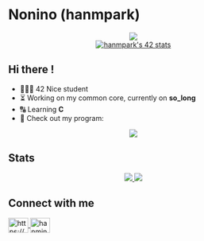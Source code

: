 # Nonino (hanmpark)

<div align="center">
  <a href="https://profile.intra.42.fr/users/hanmpark">
    <img src="https://badgen.net/badge/Born2Code/hanmpark/blue?cache=86400&icon=https://meta.intra.42.fr/images/42_logo.svg">
  </a>
</div>

<div align="center">
  <a href="https://github.com/Nonino42">
     <img src="https://badge42.vercel.app/api/v2/clcvxdux200060fl3ltvbuwm2/stats?cursusId=21&coalitionId=122" alt="hanmpark's 42 stats" />
  </a>
</div>

## Hi there !

* 👨🏻‍💻 42 Nice student
* ⏳ Working on my common core, currently on **so_long**
* 🔠 Learning **C**
* 🌱 Check out my program:

<div align="center">
  <a href="https://github.com/Nonino42/scholarship_logtime">
    <img src="https://github-readme-stats.vercel.app/api/pin/?username=nonino42&repo=scholarship_logtime&theme=ayu-mirage">
  </a>
</div>

## Stats

<div align="center">
  <a href="https://github.com/Nonino42">
    <img src="https://github-readme-stats.vercel.app/api?username=nonino42&count_private=true&show_icons=true&theme=ayu-mirage">
    <img src="https://github-readme-streak-stats.herokuapp.com/?user=nonino42&theme=ayu-mirage">
  </a>
</div>

## Connect with me
<div align="left">
  <a href="https://fr.linkedin.com/in/hanmin-park-83239718b/en?trk=people-guest_people_search-card" target="blank">
    <img align="center" src="https://raw.githubusercontent.com/rahuldkjain/github-profile-readme-generator/master/src/images/icons/Social/linked-in-alt.svg" alt="https://www.linkedin.com/in/hanmin-park-83239718b/" height="30" width="40" />
  </a>
  <a href="https://instagram.com/hanmin.prk" target="blank">
    <img align="center" src="https://raw.githubusercontent.com/rahuldkjain/github-profile-readme-generator/master/src/images/icons/Social/instagram.svg" alt="hanmin.prk" height="30" width="40" />
  </a>
</div>
